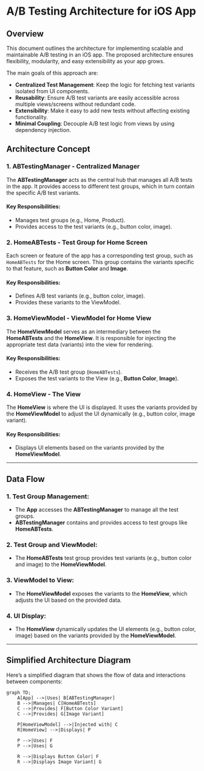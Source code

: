 # A/B Testing Architecture for iOS App

## Overview

This document outlines the architecture for implementing scalable and maintainable A/B testing in an iOS app. The proposed architecture ensures flexibility, modularity, and easy extensibility as your app grows.

The main goals of this approach are:

- **Centralized Test Management**: Keep the logic for fetching test variants isolated from UI components.
- **Reusability**: Ensure A/B test variants are easily accessible across multiple views/screens without redundant code.
- **Extensibility**: Make it easy to add new tests without affecting existing functionality.
- **Minimal Coupling**: Decouple A/B test logic from views by using dependency injection.

## Architecture Concept

### 1. **ABTestingManager** - Centralized Manager
The **ABTestingManager** acts as the central hub that manages all A/B tests in the app. It provides access to different test groups, which in turn contain the specific A/B test variants.

#### Key Responsibilities:
- Manages test groups (e.g., Home, Product).
- Provides access to the test variants (e.g., button color, image).

### 2. **HomeABTests** - Test Group for Home Screen
Each screen or feature of the app has a corresponding test group, such as `HomeABTests` for the Home screen. This group contains the variants specific to that feature, such as **Button Color** and **Image**.

#### Key Responsibilities:
- Defines A/B test variants (e.g., button color, image).
- Provides these variants to the ViewModel.

### 3. **HomeViewModel** - ViewModel for Home View
The **HomeViewModel** serves as an intermediary between the **HomeABTests** and the **HomeView**. It is responsible for injecting the appropriate test data (variants) into the view for rendering.

#### Key Responsibilities:
- Receives the A/B test group (`HomeABTests`).
- Exposes the test variants to the View (e.g., **Button Color**, **Image**).

### 4. **HomeView** - The View
The **HomeView** is where the UI is displayed. It uses the variants provided by the **HomeViewModel** to adjust the UI dynamically (e.g., button color, image variant).

#### Key Responsibilities:
- Displays UI elements based on the variants provided by the **HomeViewModel**.

---

## Data Flow

### 1. **Test Group Management**:
- The **App** accesses the **ABTestingManager** to manage all the test groups.
- **ABTestingManager** contains and provides access to test groups like **HomeABTests**.

### 2. **Test Group and ViewModel**:
- The **HomeABTests** test group provides test variants (e.g., button color and image) to the **HomeViewModel**.

### 3. **ViewModel to View**:
- The **HomeViewModel** exposes the variants to the **HomeView**, which adjusts the UI based on the provided data.

### 4. **UI Display**:
- The **HomeView** dynamically updates the UI elements (e.g., button color, image) based on the variants provided by the **HomeViewModel**.

---

## Simplified Architecture Diagram

Here’s a simplified diagram that shows the flow of data and interactions between components:

```mermaid
graph TD;
    A[App] -->|Uses| B[ABTestingManager]
    B -->|Manages| C[HomeABTests]
    C -->|Provides| F[Button Color Variant]
    C -->|Provides| G[Image Variant]
    
    P[HomeViewModel] -->|Injected with| C
    R[HomeView] -->|Displays| P
    
    P -->|Uses| F
    P -->|Uses| G
    
    R -->|Displays Button Color| F
    R -->|Displays Image Variant| G
